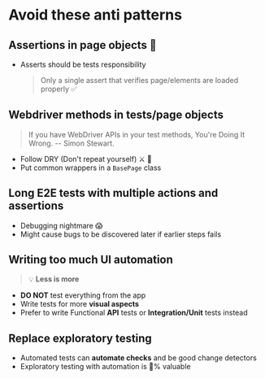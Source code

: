 # Avoid these anti patterns

## Assertions in page objects 📃

- Asserts should be tests responsibility
  > Only a single assert that verifies page/elements are loaded properly ✅

## Webdriver methods in tests/page objects

> If you have WebDriver APIs in your test methods, You're Doing It Wrong. -- Simon Stewart.

- Follow DRY (Don't repeat yourself) ⚔️ 🔁
- Put common wrappers in a `BasePage` class

## Long E2E tests with multiple actions and assertions

- Debugging nightmare 😱
- Might cause bugs to be discovered later if earlier steps fails

## Writing too much UI automation

> 💡 **Less is more**

- **DO NOT** test everything from the app
- Write tests for more **visual aspects**
- Prefer to write Functional **API** tests or **Integration/Unit** tests instead

## Replace exploratory testing

- Automated tests can **automate checks** and be good change detectors
- Exploratory testing with automation is 💯% valuable
